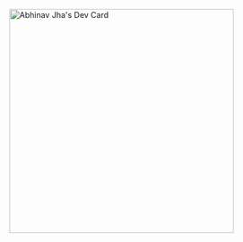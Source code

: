 <a href="https://app.daily.dev/abhi502"><img src="https://api.daily.dev/devcards/02c419d9e82b47a0937e95cc9d6c8ce1.png?r=o06" width="400" alt="Abhinav Jha's Dev Card"/></a>
